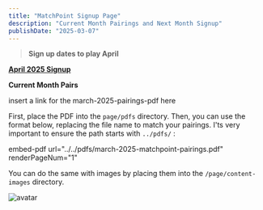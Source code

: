 ```yaml
---
title: "MatchPoint Signup Page"
description: "Current Month Pairings and Next Month Signup"
publishDate: "2025-03-07"
---
```


> **Sign up dates to play April**

**[April 2025 Signup](https://forms.gle/EYYqGhrG5Arbt72h6)**

**Current Month Pairs**

insert a link for the march-2025-pairings-pdf here


First, place the PDF into the `page/pdfs` directory.
Then, you can use the format below, replacing the file name to match your pairings.
I'ts very important to ensure the path starts with `../pdfs/` :

embed-pdf url="../../pdfs/march-2025-matchpoint-pairings.pdf" renderPageNum="1"


You can do the same with images by placing them into the `/page/content-images` directory.

![avatar](/page/content-imaguges/tennis-guy.png)
